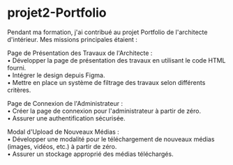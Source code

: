 # projet2-Portfolio
Pendant ma formation, j'ai contribué au projet Portfolio de l'architecte d'intérieur. Mes missions principales étaient :  
  
Page de Présentation des Travaux de l'Architecte :  
    •	Développer la page de présentation des travaux en utilisant le code HTML fourni.  
    •	Intégrer le design depuis Figma.  
    •	Mettre en place un système de filtrage des travaux selon différents critères.  
      
Page de Connexion de l'Administrateur :   
    •	Créer la page de connexion pour l'administrateur à partir de zéro.  
    •	Assurer une authentification sécurisée.  
      
Modal d'Upload de Nouveaux Médias :   
    •	Développer une modalité pour le téléchargement de nouveaux médias (images, vidéos, etc.) à partir de zéro.  
    •	Assurer un stockage approprié des médias téléchargés.  
